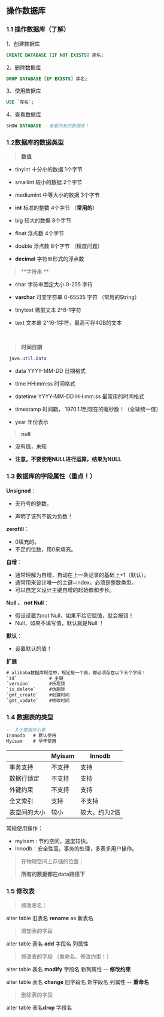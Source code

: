 ## 操作数据库

### 1.1 操作数据库（了解）

1、创建数据库

```sql
CREATE DATABASE [IF NOT EXISTS] 库名;
```

2、删除数据库

```sql
DROP DATABASE [IF EXISTS] 库名;
```

3、使用数据库

```sql
USE `库名`;
```

4、查看数据库

```sql
SHOW DATABASE --查看所有的数据库！
```



### 1.2数据库的数据类型

> **数值** 

- tinyint 	      十分小的数据      1个字节

- smallint        较小的数据          2个字节

- mediumint  中等大小的数据   3个字节  

- **int**                标准的整数           4个字节  （**常用的**）

- big                较大的数据           8个字节

- float              浮点数                  4个字节

- double          浮点数                  8个字节   （精度问题）

- **decimal**        字符串形式的浮点数 

  

> **字符串 **  

- char                    字符串固定大小              0-255 字符

- **varchar**              可变字符串                     0-65535 字符   （常用的String）       

- tinytext               微型文本                         2^8-1字符

- text                      文本串                            2^16-1字符，最高可存4GB的文本  

  ​     


> **时间日期** 

```java
 java.util.Data
```
- data              YYYY-MM-DD     日期格式

- time              HH:mm:ss          时间格式

- datetime      YYYY-MM-DD HH:mm:ss  最常用的时间格式 

- timestamp   时间戳， 1970.1.1到现在的毫秒数！（全球统一值）

- year               年份表示

  
> **null**
- 没有值，未知

- **注意，不要使用NULL进行运算，结果为NULL**

  

### 1.3 数据库的字段属性（重点！）

**Unsigned**：  

- 无符号的整数。

- 声明了该列不能为负数！  

**zerofill**：

- 0填充的。
- 不足的位数，用0来填充。

**自增**：

- 通常理解为自增，自动在上一条记录的基础上+1（默认）。
- 通常用来设计唯一的主键~index，必须是整数类型。
- 可以自定义设计主键自增的起始值和步长。

**Null 、 not Null**：

- 假设设置为not Null，如果不给它赋值，就会报错！
- Null，如果不填写值，默认就是Null ！

**默认**：

- 设置默认的值！

**扩展**

```sql
# alibaba数据库规范中，规定每一个表，都必须存在以下五个字段！
`id`   			# 主键
`version`		#乐观锁
`is_delete`		#伪删除
`gmt_create`	#创建时间
`gmt_update`	#修改时间
```

 

### 1.4 数据表的类型

```sql
-- 关于数据库引擎
Innnodb   # 默认使用
Myisam    # 早年使用
```

|              | Myisam | Innodb        |
| ------------ | ------ | ------------- |
| 事务支持     | 不支持 | 支持          |
| 数据行锁定   | 不支持 | 支持          |
| 外键约束     | 不支持 | 支持          |
| 全文索引     | 支持   | 不支持        |
| 表空间的大小 | 较小   | 较大，约为2倍 |

常规使用操作：

- myisam : 节约空间，速度较快。
- Innodb：安全性高，事务的处理，多表多用户操作。

> 在物理空间上存储的位置：
>
> **所有的数据都在data路径下**

### 1.5 修改表

> 修改表名：

alter table 旧表名 **rename** as 新表名

> 增加表的字段

alter table 表名 **add** 字段名 列属性

> 修改表的字段 （重命名、修改约束！）

alter table 表名 **modify** 字段名 新列属性   -- **修改约束**  

alter table 表名 **change** 旧字段名 新字段名 列属性  -- **重命名**

> 删除表的字段

alter table 表名**drop** 字段名















 
